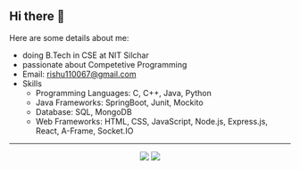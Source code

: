 ## Hi there 👋

Here are some details about me:

- doing B.Tech in CSE at NIT Silchar
- passionate about Competetive Programming
- Email: rishu110067@gmail.com 
- Skills
  * Programming Languages:  C, C++, Java, Python
  * Java Frameworks: SpringBoot, Junit, Mockito
  * Database: SQL, MongoDB 
  * Web Frameworks: HTML, CSS, JavaScript, Node.js, Express.js, React, A-Frame, Socket.IO 

---
<p align="center">
  <img src = "https://github-readme-stats.vercel.app/api?username=rishu110067&show_icons=true&theme=radical">
  <img src = "https://github-readme-stats.vercel.app/api/top-langs/?username=rishu110067&show_icons=true&layout=compact&theme=radical&hide=ejs,shell)](https://github.com/anuraghazra/github-readme-stats">
</p>
